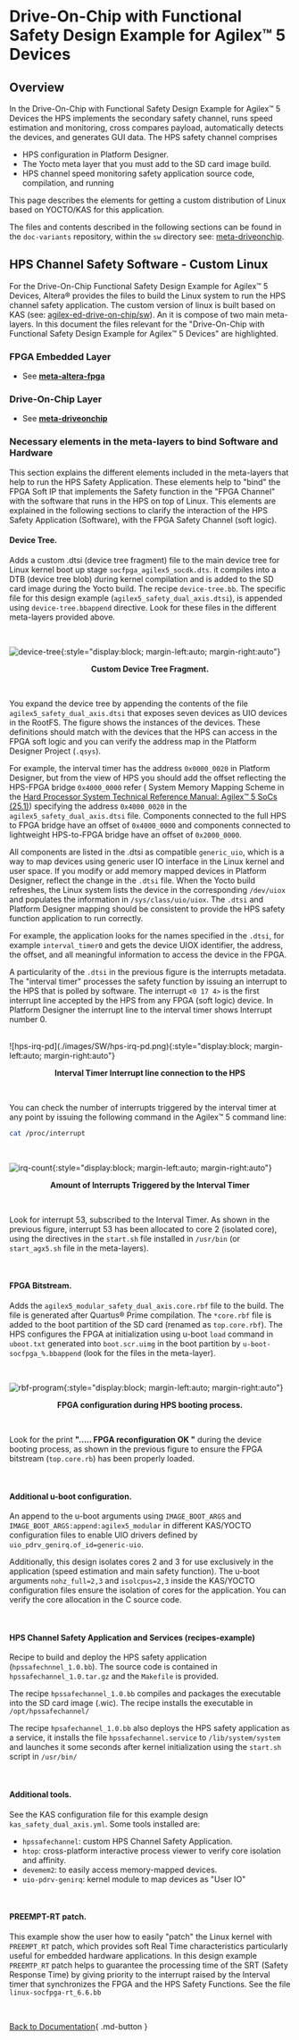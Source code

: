 



[https://github.com/altera-fpga/agilex-ed-drive-on-chip]: https://github.com/altera-fpga/agilex-ed-drive-on-chip
[https://github.com/altera-fpga/modular-design-toolkit]: https://github.com/altera-fpga/modular-design-toolkit
[meta-altera-fpga]: https://github.com/altera-fpga/agilex-ed-drive-on-chip/tree/rel/25.1/sw/meta-altera-fpga
[meta-driveonchip]: https://github.com/altera-fpga/agilex-ed-drive-on-chip/tree/rel/25.1/sw/meta-driveonchip
[agilex-ed-drive-on-chip/sw]: https://github.com/altera-fpga/agilex-ed-drive-on-chip/tree/rel/25.1/sw




[Release Tag]: https://github.com/altera-fpga/agilex-ed-drive-on-chip/releases/tag/rel-safety-25.1
[wic.gz]: https://github.com/altera-fpga/agilex-ed-drive-on-chip/releases/download/rel-safety-25.1/core-image-minimal-agilex5_mk_a5e065bb32aes1.rootfs.wic.gz
[wic.bmap]: https://github.com/altera-fpga/agilex-ed-drive-on-chip/releases/download/rel-safety-25.1/core-image-minimal-agilex5_mk_a5e065bb32aes1.rootfs.wic.bmap
[top.hps.jic]: https://github.com/altera-fpga/agilex-ed-drive-on-chip/releases/download/rel-safety-25.1/top.hps.jic
[doc-gui.zip]: https://github.com/altera-fpga/agilex-ed-drive-on-chip/releases/download/rel-safety-25.1/doc-gui_1.0.0.zip
[DOC_SAFETY_TANDEM_MOTORSIM_AGILEX5.qar]: https://github.com/altera-fpga/agilex-ed-drive-on-chip/releases/download/rel-safety-25.1/DOC_SAFETY_TANDEM_MOTORSIM_AGILEX5.qar
[top.core.rbf]: https://github.com/altera-fpga/agilex-ed-drive-on-chip/releases/download/rel-safety-25.1/top.core.rbf
[u-boot-spl-dtb.hex]: https://github.com/altera-fpga/agilex-ed-drive-on-chip/releases/download/rel-safety-25.1/u-boot-spl-dtb.hex
[hpssafechannel_1.0.tar.gz]: https://github.com/altera-fpga/agilex-ed-drive-on-chip/releases/download/rel-safety-25.1/hpssafechannel_1.0.tar.gz




[Creating and Building the Design based on Modular Design Toolkit (MDT).]: https://github.com/altera-fpga/agilex-ed-drive-on-chip/blob/rel/25.1/HPS_NIOSVg_DoC_Safety_dual_axis/Readme.md
[Create SD card image (.wic) using YOCTO/KAS]: https://github.com/altera-fpga/agilex-ed-drive-on-chip/blob/rel/25.1/sw/README.md
[AGX_5E_Modular_Devkit_HPS_NIOSVg_DoC_safe_dual_axis.xml]: https://github.com/altera-fpga/agilex-ed-drive-on-chip/blob/rel/25.1/HPS_NIOSVg_DoC_Safety_dual_axis/AGX_5E_Modular_Devkit_HPS_NIOSVg_DoC_safe_dual_axis.xml



[Drive-On-Chip with Functional Safety System Example Design for Agilex™ 5 Devices]: https://altera-fpga.github.io/rel-25.1/embedded-designs/agilex-5/e-series/modular/drive-on-chip/doc-funct-safety
[Drive-On-Chip with PLC System Example Design for Agilex™ Devices]: https://altera-fpga.github.io/rel-25.1/embedded-designs/agilex-5/e-series/modular/drive-on-chip/doc-plc
[ROS Consolidated Robot Controller Example Design for Agilex™ 5 Devices]: https://altera-fpga.github.io/rel-25.1/embedded-designs/agilex-5/e-series/modular/drive-on-chip/doc-crc
[Agilex™ 5 FPGA - Drive-On-Chip Design Example]: https://www.intel.com/content/www/us/en/design-example/825930/agilex-5-fpga-drive-on-chip-design-example.html
[Intel® Agilex™ 7 FPGA – Drive-On-Chip for Intel® Agilex™ 7 Devices Design Example]: https://www.intel.com/content/www/us/en/design-example/780360/intel-agilex-7-fpga-drive-on-chip-for-intel-agilex-7-devices-design-example.html
[Agilex™ 7 FPGA – Safe Drive-On-Chip Design Example]: https://www.intel.com/content/www/us/en/design-example/825944/agilex-7-fpga-safe-drive-on-chip-design-example.html
[Agilex™ 5 E-Series Modular Development Kit GSRD User Guide (25.1)]: https://altera-fpga.github.io/rel-25.1/embedded-designs/agilex-5/e-series/modular/gsrd/ug-gsrd-agx5e-modular/
[Agilex™ 5 E-Series Modular Development Kit GHRD Linux Boot Examples]: https://altera-fpga.github.io/rel-25.1/embedded-designs/agilex-5/e-series/modular/boot-examples/ug-linux-boot-agx5e-modular/




[AN 1000: Drive-on-Chip Design Example: Agilex™ 5 Devices]: https://www.intel.com/content/www/us/en/docs/programmable/826207/24-1/about-the-drive-on-chip-design-example.html
[AN 999: Drive-on-Chip with Functional Safety Design Example: Agilex™ 7 Devices]: https://www.intel.com/content/www/us/en/docs/programmable/823627/current/about-the-drive-on-chip-with-functional.html
[AN 994: Drive-on-Chip Design Example for Intel® Agilex™ 7 Devices]: https://www.intel.com/content/www/us/en/docs/programmable/780361/23-1/about-the-drive-on-chip-design-example.html
[AN 773: Drive-On-Chip Design Example for Intel® MAX® 10 Devices]: https://www.intel.com/content/www/us/en/docs/programmable/683072/current/about-the-drive-on-chip-design-example.html
[AN 669: Drive-On-Chip Design Example for Cyclone V Devices]: https://www.intel.com/content/www/us/en/docs/programmable/683466/current/about-the-drive-on-chip-design-example.html



[Hard Processor System Technical Reference Manual: Agilex™ 5 SoCs (25.1)]: https://www.intel.com/content/www/us/en/docs/programmable/814346/25-1/hard-processor-system-technical-reference.html
[NiosV Processor for Altera® FPGA]: https://www.intel.com/content/www/us/en/products/details/fpga/intellectual-property/processors-peripherals/niosv.html
[Tandem Motion-Power 48 V Board Reference Manual]: https://www.intel.com/content/www/us/en/docs/programmable/683164/current/about-the-tandem-motion-power-48-v-board.html
[Agilex™ 5 FPGA E-Series 065B Modular Development Kit]: https://www.intel.com/content/www/us/en/products/details/fpga/development-kits/agilex/a5e065b-modular.html
[Agilex™ 3 FPGA C-Series Development Kit]: https://www.intel.com/content/www/us/en/products/details/fpga/development-kits/agilex/a3y135b.html
[Motor Control Designs with an Integrated FPGA Design Flow]: https://www.intel.com/content/dam/www/programmable/us/en/pdfs/literature/wp/wp-01162-motor-control-toolflow.pdf
[Install Docker Engine]: https://docs.docker.com/engine/install/
[Docker Build: Multi-Platform Builds]: https://docs.docker.com/build/building/multi-platform/


[Disk Imager]: https://sourceforge.net/projects/win32diskimager


# Drive-On-Chip with Functional Safety Design Example for Agilex™ 5 Devices

## Overview

In the Drive-On-Chip with Functional Safety Design Example for Agilex™ 5 Devices
the HPS implements the secondary safety channel, runs speed estimation and monitoring,
cross compares payload, automatically detects the devices, and generates GUI data.
The HPS safety channel comprises

* HPS configuration in Platform Designer.
* The Yocto meta layer that you must add to the SD card image build.
* HPS channel speed monitoring safety application source code, compilation, and running

This page describes the elements for getting a custom distribution of Linux based
on YOCTO/KAS for this application.

The files and contents described in the following sections can be found in the
`doc-variants` repository, within the `sw` directory see: [meta-driveonchip](https://github.com/altera-fpga/agilex-ed-drive-on-chip/tree/rel/25.1/sw/meta-driveonchip).

## HPS Channel Safety Software - Custom Linux

For the Drive-On-Chip Functional Safety Design Example for Agilex™ 5 Devices,
Altera® provides the files to build the Linux system to run the HPS channel
safety application. The custom version of linux is built based on KAS
(see: [agilex-ed-drive-on-chip/sw](https://github.com/altera-fpga/agilex-ed-drive-on-chip/tree/rel/25.1/sw)). An it is compose of two main meta-layers. In this
document the files relevant for the "Drive-On-Chip with Functional Safety
Design Example for Agilex™ 5 Devices" are highlighted.

### FPGA Embedded Layer

* See **[meta-altera-fpga](https://github.com/altera-fpga/agilex-ed-drive-on-chip/tree/rel/25.1/sw/meta-altera-fpga)**

### Drive-On-Chip Layer

* See **[meta-driveonchip](https://github.com/altera-fpga/agilex-ed-drive-on-chip/tree/rel/25.1/sw/meta-driveonchip)**

### Necessary elements in the meta-layers to bind Software and Hardware

This section explains the different elements included in the meta-layers that
help to run the HPS Safety Application. These elements help to "bind" the FPGA
Soft IP that implements the Safety function in the "FPGA Channel" with the
software that runs in the HPS on top of Linux. This elements are explained in
the following sections to clarify the interaction of the HPS Safety Application
(Software), with the FPGA Safety Channel (soft logic).

#### **Device Tree.**

Adds a custom .dtsi (device tree fragment) file to the main device tree for
Linux kernel boot up stage `socfpga_agilex5_socdk.dts`. it compiles into a DTB
(device tree blob) during kernel compilation and is added to the SD card image
during the Yocto build. The recipe `device-tree.bb`. The specific file for
this design example (`agilex5_safety_dual_axis.dtsi`), is appended
using `device-tree.bbappend` directive. Look for these files in the
different meta-layers provided above.

<br>

![device-tree](./images/SW/device-tree.png){:style="display:block; margin-left:auto; margin-right:auto"}
<center>

**Custom Device Tree Fragment.**
</center>
<br>

You expand the device tree by appending the contents of the file
`agilex5_safety_dual_axis.dtsi` that exposes seven devices as UIO devices in
the RootFS. The figure shows the instances of the devices. These
definitions should match with the devices that the HPS can access in the
FPGA soft logic and you can verify the address map in the Platform Designer
Project (`.qsys`).

For example, the interval timer has the address `0x0000_0020` in Platform Designer,
but from the view of HPS you should add the offset reflecting the HPS-FPGA
bridge `0x4000_0000` refer ( System Memory Mapping Scheme
in the [Hard Processor System Technical Reference Manual: Agilex™ 5 SoCs (25.1)](https://www.intel.com/content/www/us/en/docs/programmable/814346/25-1/hard-processor-system-technical-reference.html))
specifying the address `0x4000_0020` in the `agilex5_safety_dual_axis.dtsi` file.
Components connected to the full HPS to FPGA bridge have an offset of `0x4000_0000`
and components connected to lightweight HPS-to-FPGA bridge have an offset of `0x2000_0000`.

All components are listed in the .dtsi as compatible `generic_uio`, which is a way
to map devices using generic user IO interface in the Linux kernel and user
space. If you modify or add memory mapped devices in Platform Designer, reflect
the change in the `.dtsi` file. When the Yocto build refreshes, the Linux system
lists the device in the corresponding `/dev/uiox` and populates the information in
`/sys/class/uio/uiox`. The `.dtsi` and Platform Designer mapping should be
consistent to provide the HPS safety function application to run correctly.

For example, the application looks for the names specified in the `.dtsi`,
for example `interval_timer0` and gets the device UIOX identifier, the address,
the offset, and all meaningful information to access the device in the FPGA.

A particularity of the `.dtsi` in the previous figure is the interrupts metadata.
The "interval timer" processes the safety function by issuing an interrupt to the
HPS that is polled by software. The interrupt `<0 17 4>` is the first interrupt
line accepted by the HPS from any FPGA (soft logic) device. In Platform Designer
the interrupt line to the interval timer shows Interrupt number 0.

<br>
![hps-irq-pd](./images/SW/hps-irq-pd.png){:style="display:block; margin-left:auto; margin-right:auto"}
<center>

**Interval Timer Interrupt line
connection to the HPS**
</center>
<br>

You can check the number of interrupts triggered by the interval timer at any
point by issuing the following command in the Agilex™ 5 command line:

```bash
cat /proc/interrupt
```

<br>

![irq-count](./images/SW/irq-count.png){:style="display:block; margin-left:auto; margin-right:auto"}
<center>

**Amount of Interrupts
Triggered by the Interval Timer**
</center>
<br>

Look for interrupt 53, subscribed to the Interval Timer. As shown in the
previous figure, interrupt 53 has been allocated to core 2 (isolated core),
using the directives in the `start.sh` file installed in `/usr/bin`
(or `start_agx5.sh` file in the meta-layers).

<br>

#### **FPGA Bitstream.**

Adds the `agilex5_modular_safety_dual_axis.core.rbf` file to the build. The file
is generated after Quartus® Prime compilation. The `*core.rbf` file is added to the
boot partition of the SD card (renamed as `top.core.rbf`). The HPS configures the
FPGA at initialization using u-boot `load` command in `uboot.txt` generated into
`boot.scr.uimg` in the boot partition by `u-boot-socfpga_%.bbappend` (look for
the files in the meta-layer).

<br>

![rbf-program](./images/SW/rbf-program.png){:style="display:block; margin-left:auto; margin-right:auto"}
<center>

**FPGA configuration during HPS booting process.**
</center>
<br>

Look for the print **"..... FPGA reconfiguration OK "** during the device booting
process, as shown in the previous figure to ensure the FPGA bitstream (`top.core.rb`)
has been properly loaded.

<br>

#### **Additional u-boot configuration.**

An append to the u-boot arguments using `IMAGE_BOOT_ARGS` and
`IMAGE_BOOT_ARGS:append:agilex5_modular` in different KAS/YOCTO configuration
files to enable UIO drivers defined by `uio_pdrv_genirq.of_id=generic-uio`.

Additionally, this design isolates cores 2 and 3 for use exclusively in the
application (speed estimation and main safety function).
The u-boot arguments `nohz_full=2,3` and `isolcpus=2,3` inside the KAS/YOCTO
configuration files ensure the isolation of cores for the application. You can
verify the core allocation in the C source code.

<br>

#### HPS Channel Safety Application and Services (recipes-example)

Recipe to build and deploy the HPS safety application (`hpssafechnnel_1.0.bb`).
The source code is contained in `hpssafechannel_1.0.tar.gz` and the `Makefile` is
provided.

The recipe `hpssafechannel_1.0.bb` compiles and packages the executable into
the SD card image (.wic). The recipe installs the executable in `/opt/hpssafechannel/`

The recipe `hpsafechannel_1.0.bb` also deploys the HPS safety application as a
service, it installs the file `hpssafechannel.service` to `/lib/system/system` and
launches it some seconds after kernel initialization using the `start.sh` script
in `/usr/bin/`

<br>

#### **Additional tools.**

See the KAS configuration file for this example design `kas_safety_dual_axis.yml`.
Some tools installed are:

* `hpssafechannel`: custom HPS Channel Safety Application.
* `htop`: cross-platform interactive process viewer to verify core isolation
  and affinity.
* `devemem2`: to easily access memory-mapped devices.
* `uio-pdrv-genirq`: kernel module to map devices as "User IO"

<br>

#### **PREEMPT-RT patch.**

This example show the user how to easily "patch" the Linux kernel with `PREEMPT_RT`
patch, which provides soft Real Time characteristics particularly useful for
embedded hardware applications. In this design example `PREEMTP_RT` patch helps
to guarantee the processing time of the SRT (Safety Response Time) by giving
priority to the interrupt raised by the Interval timer that synchronizes the
FPGA and the HPS Safety Functions. See the file `linux-socfpga-rt_6.6.bb`

<br>

[Back to Documentation](../doc-funct-safety.md#example-design-documentation){ .md-button }
